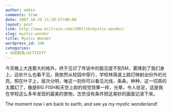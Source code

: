 ```yaml
---
author: admin
comments: true
date: 2007-10-26 11:29:57+00:00
layout: post
link: http://www.billrain.com/2007/10/mystic-wonder/
slug: mystic-wonder
title: Mystic Wonder
wordpress_id: 346
categories:
- 动如脱兔|ACTIVITY
---
```


今天晚上大连雾大的格外，终于见识了传说中的能见度不到5M，雾降到了我们身上，远处什么也看不见，我依然从校园中穿行，学校林荫道上路灯映射出份外的光亮，照在叶子上，层次分明，唯这一刻你可以看见光线，条条，种种，这一切真的太魔幻了，像是BIG FISH和天空上尉的视觉效果一样，光晕，令人驻足，这是我在学校这么多年发现的最美的景物，怎奈没有条件把这美妙的画面记录下来。




The moment now i am back to earth, and see ya my mystic wonderland!
